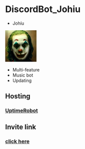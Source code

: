 # DiscordBot_Johiu
- Johíu
<img src="logo.png" width="100" height="100"/>

- Multi-feature
- Music bot
- Updating

## Hosting
### [UptimeRobot](https://uptimerobot.com/)

## Invite link
### [click here](https://discord.com/oauth2/authorize?client_id=912789977153282109&permissions=8&scope=bot)
